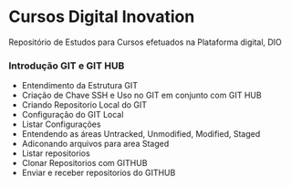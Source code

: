 # Cursos Digital Inovation
Repositório de Estudos para Cursos efetuados na Plataforma digital, DIO
### Introdução GIT e GIT HUB
- Entendimento da Estrutura GIT
- Criação de Chave SSH e Uso no GIT em conjunto com GIT HUB
- Criando Repositorio Local do GIT
- Configuração do GIT Local
- Listar Configurações
- Entendendo as áreas Untracked, Unmodified, Modified, Staged
- Adiconando arquivos para area Staged
- Listar repositorios
- Clonar Repositorios com GITHUB
- Enviar e receber repositorios do  GITHUB

